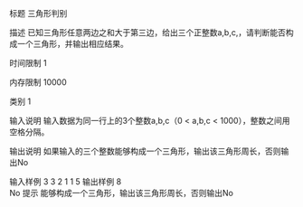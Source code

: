 标题
三角形判别

描述
已知三角形任意两边之和大于第三边，给出三个正整数a,b,c,，请判断能否构成一个三角形，并输出相应结果。

时间限制
1	

内存限制
10000	

类别
1

输入说明
输入数据为同一行上的3个整数a,b,c（0 < a,b,c < 1000），整数之间用空格分隔。

输出说明
如果输入的三个整数能够构成一个三角形，输出该三角形周长，否则输出No	

输入样例
3 3 2
1 1 5
输出样例
8	
No
提示
能够构成一个三角形，输出该三角形周长，否则输出No
